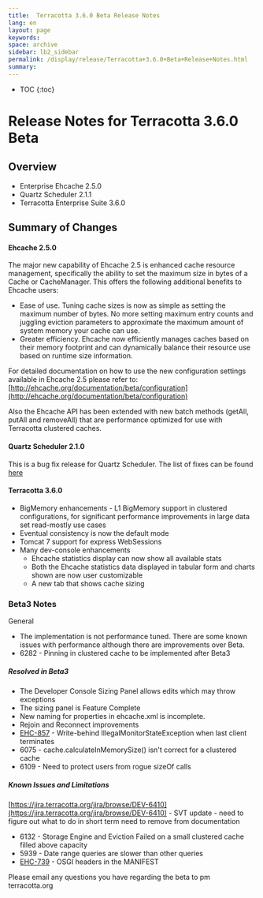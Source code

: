 ```yaml
---
title:  Terracotta 3.6.0 Beta Release Notes  
lang: en
layout: page
keywords:
space: archive
sidebar: lb2_sidebar
permalink: /display/release/Terracotta+3.6.0+Beta+Release+Notes.html
summary:
---
```


* TOC
{:toc}

Release Notes for Terracotta 3.6.0 Beta
=======================================

Overview
--------

*   Enterprise Ehcache 2.5.0
*   Quartz Scheduler 2.1.1
*   Terracotta Enterprise Suite 3.6.0

Summary of Changes
------------------

#### Ehcache 2.5.0

The major new capability of Ehcache 2.5 is enhanced cache resource management, specifically the ability to set the maximum size in bytes of a Cache or CacheManager. This offers the following additional benefits to Ehcache users:

*   Ease of use. Tuning cache sizes is now as simple as setting the maximum number of bytes. No more setting maximum entry counts and juggling eviction parameters to approximate the maximum amount of system memory your cache can use.
*   Greater efficiency. Ehcache now efficiently manages caches based on their memory footprint and can dynamically balance their resource use based on runtime size information.

For detailed documentation on how to use the new configuration settings available in Ehcache 2.5 please refer to:  
[http://ehcache.org/documentation/beta/configuration](http://ehcache.org/documentation/beta/configuration)

Also the Ehcache API has been extended with new batch methods (getAll, putAll and removeAll) that are performance optimized for use with Terracotta clustered caches.

#### Quartz Scheduler 2.1.0

This is a bug fix release for Quartz Scheduler. The list of fixes can be found [here](https://jira.terracotta.org/jira/secure/ReleaseNote.jspa?projectId=10282&version=10981)

#### Terracotta 3.6.0

*   BigMemory enhancements - L1 BigMemory support in clustered configurations, for significant performance improvements in large data set read-mostly use cases
*   Eventual consistency is now the default mode
*   Tomcat 7 support for express WebSessions
*   Many dev-console enhancements
    *   Ehcache statistics display can now show all available stats
    *   Both the Ehcache statistics data displayed in tabular form and charts shown are now user customizable
    *   A new tab that shows cache sizing

### Beta3 Notes

General

*   The implementation is not performance tuned. There are some known issues with performance although there are improvements over Beta.
*   6282 - Pinning in clustered cache to be implemented after Beta3

##### Resolved in Beta3

*   The Developer Console Sizing Panel allows edits which may throw exceptions
*   The sizing panel is Feature Complete
*   New naming for properties in ehcache.xml is incomplete.
*   Rejoin and Reconnect improvements
*   [EHC-857](https://jira.terracotta.org/jira/browse/EHC-857) - Write-behind IllegalMonitorStateException when last client terminates
*   6075 - cache.calculateInMemorySize() isn't correct for a clustered cache
*   6109 - Need to protect users from rogue sizeOf calls

##### Known Issues and Limitations

[https://jira.terracotta.org/jira/browse/DEV-6410](https://jira.terracotta.org/jira/browse/DEV-6410) - SVT update - need to figure out what to do in short term need to remove from documentation

*   6132 - Storage Engine and Eviction Failed on a small clustered cache filled above capacity
*   5939 - Date range queries are slower than other queries
*   [EHC-739](https://jira.terracotta.org/jira/browse/EHC-739) - OSGI headers in the MANIFEST

Please email any questions you have regarding the beta to pm <at> terracotta.org


